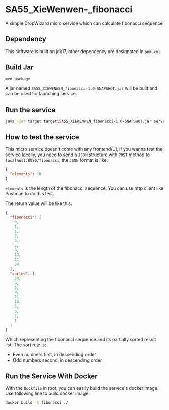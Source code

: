 # SA55_XieWenwen-_fibonacci
A simple DropWizard micro service which can calculate fibonacci sequence

## Dependency
This software is built on jdk17, other dependency are designated in ```pom.xml```

## Build Jar
```sh
mvn package
```
A jar named ```SA55_XIEWENWEN_fibonacci-1.0-SNAPSHOT.jar``` will be built and can be used for launching service.

## Run the service
```sh
java -jar target target\SA55_XIEWENWEN_fibonacci-1.0-SNAPSHOT.jar server FBConfig.yml
```

## How to test the service
This micro service doesn't come with any frontend/UI, if you wanna test the service locally, you need to send a ```JSON``` structure with ```POST``` method to ```localhost:8080/fibonacci```, the ```JSON``` format is like:

```json
{
  "elements": 10
}
```
```elements``` is the length of the fibonacci sequence. You can use http client like Postman to do this test.

The return value will be like this:
```json
{
  "fibonacci": [
    0,
    1,
    1,
    2,
    3,
    5,
    8,
    13,
    21,
    34
  ],
  "sorted": [
    34,
    8,
    2,
    0,
    21,
    13,
    5,
    3,
    1,
    1
  ]
}
```
Which representing the fibonacci sequence and its partially sorted result list. The sort rule is:
* Even numbers first, in descending order
* Odd numbers second, in descending order

## Run the Service With Docker

With the ```Dockfile``` in root, you can easily build the service's docker image. Use following line to build docker image:

```sh
docker build -t fibonacci ./
```

